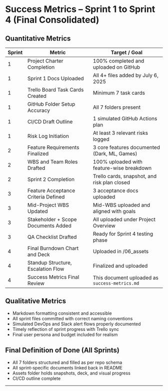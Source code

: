 # Success Metrics – Sprint 1 to Sprint 4 (Final Consolidated)

## Quantitative Metrics

| Sprint | Metric                              | Target / Goal                                  |
| ------ | ----------------------------------- | ---------------------------------------------- |
| 1      | Project Charter Completion          | 100% completed and uploaded on GitHub          |
| 1      | Sprint 1 Docs Uploaded              | All 4+ files added by July 6, 2025             |
| 1      | Trello Board Task Cards Created     | Minimum 7 task cards                           |
| 1      | GitHub Folder Setup Accuracy        | All 7 folders present                          |
| 1      | CI/CD Draft Outline                 | 1 simulated GitHub Actions plan                |
| 1      | Risk Log Initiation                 | At least 3 relevant risks logged               |
| 2      | Feature Requirements Finalized      | 3 core features documented (Dark, ML, Games)   |
| 2      | WBS and Team Roles Drafted          | 100% uploaded with feature-wise breakdown      |
| 2      | Sprint 2 Completion                 | Trello cards, snapshot, and risk plan closed   |
| 3      | Feature Acceptance Criteria Defined | 3 acceptance docs uploaded                     |
| 3      | Mid-Project WBS Updated             | Mid-WBS uploaded and aligned with goals        |
| 3      | Stakeholder + Scope Documents Added | All uploaded under Project Overview            |
| 3      | QA Checklist Drafted                | Ready for Sprint 4 testing phase               |
| 4      | Final Burndown Chart and Deck       | Uploaded in /06\_assets                        |
| 4      | Standup Structure, Escalation Flow  | Finalized and uploaded                         |
| 4      | Success Metrics Final Review        | This document uploaded as `success-metrics.md` |

## Qualitative Metrics

* Markdown formatting consistent and accessible
* All sprint files committed with correct naming conventions
* Simulated DevOps and Slack alert flows properly documented
* Timely reflection of sprint progress with Trello sync
* Final user persona and budget included for realism

## Final Definition of Done (All Sprints)

* All 7 folders structured and filled as per repo schema
* All sprint-specific documents linked back in README
* Assets folder holds snapshots, deck, and visual progress
* CI/CD outline complete

---



